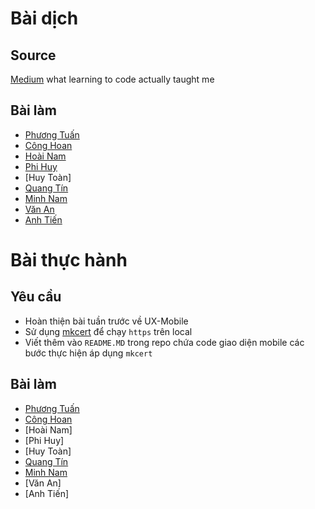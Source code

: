 # Bài dịch

## Source 

[Medium](https://medium.freecodecamp.org/what-learning-to-code-actually-taught-me-a11fd850af0a) what learning to code actually taught me

## Bài làm

- [Phương Tuấn](https://github.com/TinyPoro/learning-code-taugh/blob/master/vi.md)
- [Công Hoan](https://github.com/hoannc54/my_blog/blob/master/What%20learning%20to%20code%20actually%20taught%20me/vi.md)
- [Hoài Nam](https://github.com/dinhhoainam23894/What-Learning-to-code-actually-taught-me/blob/master/README.md)
- [Phi Huy](https://github.com/huynhan147/learning-to-code)
- [Huy Toàn]
- [Quang Tín](https://github.com/TinTran710/tech-articles/blob/master/code-lessons/vi.md)
- [Minh Nam](https://github.com/duongnam99/Code-and-life---doc/blob/master/code-and-me.md)
- [Văn An](https://github.com/trananuet/my_blog/blob/master/blog_tech_1/vi.md)
- [Anh Tiến](https://github.com/komatsu98/trans/blob/master/learning-code-taught-me/README.md)

# Bài thực hành

## Yêu cầu

- Hoàn thiện bài tuần trước về UX-Mobile
- Sử dụng [mkcert](https://github.com/FiloSottile/mkcert) để chạy `https` trên local
- Viết thêm vào `README.MD` trong repo chứa code giao diện mobile các bước thực hiện áp dụng `mkcert`

## Bài làm

- [Phương Tuấn](https://github.com/TinyPoro/DemoWeb)
- [Công Hoan](https://github.com/hoannc54/ux-mobile)
- [Hoài Nam]
- [Phi Huy]
- [Huy Toàn]
- [Quang Tín](https://github.com/TinTran710/mobile-layout)
- [Minh Nam](https://github.com/duongnam99/mkcert-doc)
- [Văn An]
- [Anh Tiến]